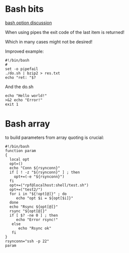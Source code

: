 
# Bash bits

[bash option discussion](https://vaneyckt.io/posts/safer_bash_scripts_with_set_euxo_pipefail/)

When using pipes the exit code of the last item is returned!

Which in many cases might not be desired!

Improved example:

```
#!/bin/bash
#
set -o pipefail 
./do.sh | bzip2 > res.txt  
echo "ret: "$?
```

And the do.sh

```
echo "Hello world!"
>&2 echo "Error!"
exit 1
```

# Bash array

to build parameters from array quoting is crucial:

```
#!/bin/bash
function param
{
  local opt
  opt=()
  echo "Conn ${rsynconn}"
  if [ ! -z "${rsynconn}" ] ; then
    opt+=(-e "${rsynconn}")
  fi
  opt+=("rpf@localhost:shell/test.sh")
  opt+=("test2/")
  for i in "${!opt[@]}" ; do
     echo "opt $i = ${opt[$i]}"
  done
  echo "Rsync ${opt[@]}"
  rsync "${opt[@]}" 
  if [ $? -ne 0 ] ; then
     echo "Error rsync!"
   else 
      echo "Rsync ok"
   fi
}
rsynconn="ssh -p 22"
param
